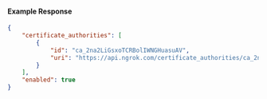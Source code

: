 <!-- Code generated for API Clients. DO NOT EDIT. -->

#### Example Response

```json
{
	"certificate_authorities": [
		{
			"id": "ca_2na2LiGsxoTCRBolIWNGHuasuAV",
			"uri": "https://api.ngrok.com/certificate_authorities/ca_2na2LiGsxoTCRBolIWNGHuasuAV"
		}
	],
	"enabled": true
}
```
